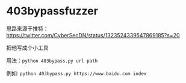 # 403bypassfuzzer
思路来源于推特：https://twitter.com/CyberSecDN/status/1323524339547869185?s=20

把他写成个小工具

用法：```python 403bypass.py url path```

例如: ```python 403bypass.py https://www.baidu.com index```
